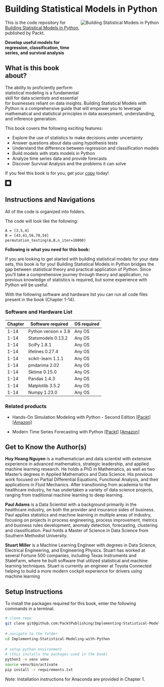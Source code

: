 # Building Statistical Models in Python	

<a href="https://www.packtpub.com/product/building-statistical-models-in-python/9781804614280"><img src="https://content.packt.com/B18945/cover_image_small.png" alt="Building Statistical Models in Python" height="256px" align="right"></a>

This is the code repository for [Building Statistical Models in Python](https://www.packtpub.com/product/building-statistical-models-in-python/9781804614280), published by Packt.

**Develop useful models for regression, classification, time series, and survival analysis**

## What is this book about?

The ability to proficiently perform statistical modeling is a fundamental skill for data scientists and essential for businesses reliant on data insights. Building Statistical Models with Python is a comprehensive guide that will empower you to leverage mathematical and statistical principles in data assessment, understanding, and inference generation.


This book covers the following exciting features: 
* Explore the use of statistics to make decisions under uncertainty
* Answer questions about data using hypothesis tests
* Understand the difference between regression and classification models
* Build models with stats models in Python
* Analyze time series data and provide forecasts
* Discover Survival Analysis and the problems it can solve

If you feel this book is for you, get your [copy](https://www.amazon.in/Building-Statistical-Models-Python-classification-ebook/dp/B0C7GV7FNN/ref=monarch_sidesheet) today!

<a href="https://www.packtpub.com/product/building-statistical-models-in-python/9781804614280"><img src="https://raw.githubusercontent.com/PacktPublishing/GitHub/master/GitHub.png" alt="https://www.packtpub.com/" border="5" /></a>

## Instructions and Navigations
All of the code is organized into folders.

The code will look like the following:
```
A = [3,5,4]
B = [43,41,56,78,54]
permutation_testing(A,B,n_iter=10000)
```
**Following is what you need for this book:**

If you are looking to get started with building statistical models for your data sets, this book is for you! Building Statistical Models in Python bridges the gap between statistical theory and practical application of Python. Since you’ll take a comprehensive journey through theory and application, no previous knowledge of statistics is required, but some experience with Python will be useful.

With the following software and hardware list you can run all code files present in the book (Chapter 1-14).

### Software and Hardware List

| Chapter  | Software required                                                                    | OS required                        |
| -------- | -------------------------------------------------------------------------------------| -----------------------------------|
|  	1-14	   |   	Python version ≥ 3.8                               			  | Any OS | 		
|  	1-14	   |   	Statsmodels 0.13.2                               			  | Any OS | 		
|  	1-14	   |   SciPy 1.8.1                              			  | Any OS | 		
|  	1-14	   |   	lifelines 0.27.4                               			  | Any OS | 		
|  	1-14	   |   	scikit-learn 1.1.1                               			  | Any OS | 		
|  	1-14	   |   	pmdarima 2.02                               			  | Any OS | 		
|  	1-14	   |   	Sktime 0.15.0                               			  | Any OS | 		
|  	1-14	   |   	Pandas 1.4.3                               			  | Any OS | 		
|  	1-14	   |   	Matplotlib 3.5.2                               			  | Any OS | 		
|  	1-14	   |   	Numpy 1.23.0                               			  | Any OS | 		


### Related products <Other books you may enjoy>
* Hands-On Simulation Modeling with Python - Second Edition  [[Packt]](https://www.packtpub.com/product/hands-on-simulation-modeling-with-python-second-edition/9781804616888) [[Amazon]](https://www.amazon.in/Hands-Simulation-Modeling-Python-decision-making/dp/1804616885/ref=sr_1_4?keywords=Hands-On+Simulation+Modeling+with+Python&sr=8-4)
  
* Modern Time Series Forecasting with Python  [[Packt]](https://www.packtpub.com/product/modern-time-series-forecasting-with-python/9781803246802) [[Amazon]](https://www.amazon.in/Modern-Time-Forecasting-Python-industry-ready/dp/1803246804/ref=sr_1_1?keywords=Modern+Time+Series+Forecasting+with+Python&sr=8-1)
  
## Get to Know the Author(s)
**Huy Hoang Nguyen**  is a mathematician and data scientist with extensive experience in advanced mathematics, strategic leadership, and applied machine learning research. He holds a PhD in Mathematics, as well as two Master’s degrees in Applied Mathematics and Data Science. His previous work focused on Partial Differential Equations, Functional Analysis, and their applications in Fluid Mechanics. After transitioning from academia to the healthcare industry, he has undertaken a variety of data science projects, ranging from traditional machine learning to deep learning.

**Paul Adams** is a Data Scientist with a background primarily in the healthcare industry, on both the provider and insurance sides of business. Paul applies statistics and machine learning in multiple areas of industry, focusing on projects in process engineering, process improvement, metrics and business rules development, anomaly detection, forecasting, clustering and classification. Paul holds a Master of Science in Data Science from Southern Methodist University.

**Stuart Miller** is a Machine Learning Engineer with degrees in Data Science, Electrical Engineering, and Engineering Physics. Stuart has worked at several Fortune 500 companies, including Texas Instruments and StateFarm, where he built software that utilized statistical and machine learning techniques. Stuart is currently an engineer at Toyota Connected helping to build a more modern cockpit experience for drivers using machine learning
## Setup Instructions

To install the packages required for this book,
enter the following commands in a terminal.

```bash
# clone repo 
git clone git@github.com:PacktPublishing/Implementing-Statistical-Modeling-with-Python.git

# navigate to the folder
cd Implementing-Statistical-Modeling-with-Python

# setup python environment 
# (this installs the packages used in the book)
python3 -m venv venv
source venv/bin/activate
pip install -r requirements.txt
```

*Note:* Installation instructions for Anaconda are provided in Chapter 1.
